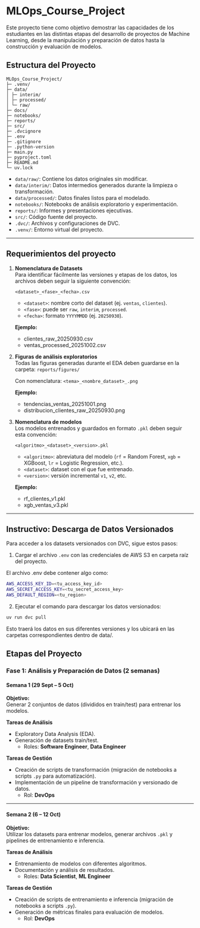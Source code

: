 # MLOps_Course_Project

Este proyecto tiene como objetivo demostrar las capacidades de los estudiantes en las distintas etapas del desarrollo de proyectos de Machine Learning, desde la manipulación y preparación de datos hasta la construcción y evaluación de modelos.

## Estructura del Proyecto

```
MLOps_Course_Project/
├─ .venv/
├─ data/
│ ├─ interim/
│ ├─ processed/
│ └─ raw/
├─ docs/
├─ notebooks/
├─ reports/
├─ src/
├─ .dvcignore
├─ .env
├─ .gitignore
├─ .python-version
├─ main.py
├─ pyproject.toml
├─ README.md
└─ uv.lock
```

- `data/raw/`: Contiene los datos originales sin modificar.
- `data/interim/`: Datos intermedios generados durante la limpieza o transformación.
- `data/processed/`: Datos finales listos para el modelado.
- `notebooks/`: Notebooks de análisis exploratorio y experimentación.
- `reports/`: Informes y presentaciones ejecutivas.
- `src/`: Código fuente del proyecto.
- `.dvc/`: Archivos y configuraciones de DVC.
- `.venv/`: Entorno virtual del proyecto.

---

## Requerimientos del proyecto

1. **Nomenclatura de Datasets**  
   Para identificar fácilmente las versiones y etapas de los datos, los archivos deben seguir la siguiente convención:

   `<dataset>_<fase>_<fecha>.csv`

   - `<dataset>`: nombre corto del dataset (ej. `ventas`, `clientes`).  
    - `<fase>`: puede ser `raw`, `interim`, `processed`.  
    - `<fecha>`: formato `YYYYMMDD` (ej. `20250930`).  

    **Ejemplo:**  
    - clientes_raw_20250930.csv
    - ventas_processed_20251002.csv 


2. **Figuras de análisis exploratorios**  
    Todas las figuras generadas durante el EDA deben guardarse en la carpeta: `reports/figures/`

    Con nomenclatura: `<tema>_<nombre_dataset>_.png`

    **Ejemplo:**
    - tendencias_ventas_20251001.png
    - distribucion_clientes_raw_20250930.png


3. **Nomenclatura de modelos**  
    Los modelos entrenados y guardados en formato `.pkl` deben seguir esta convención: 
    
    `<algoritmo>_<dataset>_<version>.pkl`

    - `<algoritmo>`: abreviatura del modelo (`rf` = Random Forest, `xgb` = XGBoost, `lr` = Logistic Regression, etc.).  
    - `<dataset>`: dataset con el que fue entrenado.  
    - `<version>`: versión incremental `v1`, `v2`, etc.  

    **Ejemplo:**
    - rf_clientes_v1.pkl
    - xgb_ventas_v3.pkl

---

## Instructivo: Descarga de Datos Versionados

Para acceder a los datasets versionados con DVC, sigue estos pasos:

1. Cargar el archivo `.env` con las credenciales de AWS S3 en carpeta raíz del proyecto.  

El archivo .env debe contener algo como:

```bash
AWS_ACCESS_KEY_ID=<tu_access_key_id>
AWS_SECRET_ACCESS_KEY=<tu_secret_access_key>
AWS_DEFAULT_REGION=<tu_region>
```

2. Ejecutar el comando para descargar los datos versionados:

```bash
uv run dvc pull
```

Esto traerá los datos en sus diferentes versiones y los ubicará en las carpetas correspondientes dentro de data/.


## Etapas del Proyecto

### Fase 1: Análisis y Preparación de Datos (2 semanas)

#### Semana 1 (29 Sept – 5 Oct)
**Objetivo:**  
Generar 2 conjuntos de datos (divididos en train/test) para entrenar los modelos.

**Tareas de Análisis**
- Exploratory Data Analysis (EDA).
- Generación de datasets train/test.  
    - Roles: **Software Engineer**, **Data Engineer**

**Tareas de Gestión**
- Creación de scripts de transformación (migración de notebooks a scripts `.py` para automatización).  
- Implementación de un pipeline de transformación y versionado de datos.  
    - Rol: **DevOps**

---

#### Semana 2 (6 – 12 Oct)
**Objetivo:**  
Utilizar los datasets para entrenar modelos, generar archivos `.pkl` y pipelines de entrenamiento e inferencia.

**Tareas de Análisis**
- Entrenamiento de modelos con diferentes algoritmos.
- Documentación y análisis de resultados.  
    - Roles: **Data Scientist**, **ML Engineer**

**Tareas de Gestión**
- Creación de scripts de entrenamiento e inferencia (migración de notebooks a scripts `.py`).  
- Generación de métricas finales para evaluación de modelos.  
    - Rol: **DevOps**
